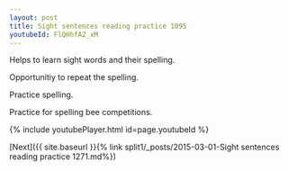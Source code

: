 ```yaml
---
layout: post
title: Sight sentences reading practice 1095
youtubeId: FlQHhfA2_xM
---
```

 
 
Helps to learn sight words and their spelling.

Opportunitiy to repeat the spelling. 

Practice spelling. 
 
Practice for spelling bee competitions. 
 
{% include youtubePlayer.html id=page.youtubeId %}
 
 

[Next]({{ site.baseurl }}{% link  split1/_posts/2015-03-01-Sight sentences reading practice 1271.md%})
 
